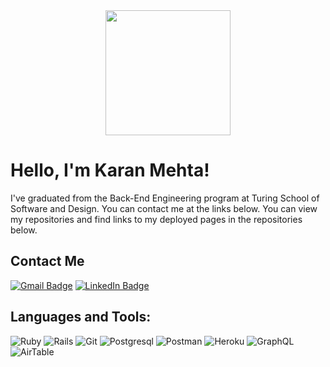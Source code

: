 <div id="header" align="center">
  <img src="https://media.giphy.com/media/U4FkC2VqpeNRHjTDQ5/giphy-downsized.gif" width="200"/>
</div>

# Hello, I'm Karan Mehta!

I've graduated from the Back-End Engineering program at Turing School of Software and Design. You can contact me at the links below. You can view my repositories and find links to my deployed pages in the repositories below.

## Contact Me
[![Gmail Badge](https://img.shields.io/badge/Gmail-D14836?style=for-the-badge&logo=gmail&logoColor=white)](mailto:karanm645@gmail.com)
[![LinkedIn Badge](https://img.shields.io/badge/LinkedIn-0077B5?style=for-the-badge&logo=linkedin&logoColor=white)](https://www.linkedin.com/in/karan-mehta-2b706093/)

## Languages and Tools:

![Ruby](https://img.shields.io/badge/Ruby-CC342D?style=for-the-badge&logo=ruby&logoColor=white) ![Rails](https://img.shields.io/badge/Ruby_on_Rails-CC0000?style=for-the-badge&logo=ruby-on-rails&logoColor=white) ![Git](https://img.shields.io/badge/GIT-E44C30?style=for-the-badge&logo=git&logoColor=white) ![Postgresql](https://img.shields.io/badge/PostgreSQL-316192?style=for-the-badge&logo=postgresql&logoColor=white) ![Postman](https://img.shields.io/badge/Postman-FF6C37?style=for-the-badge&logo=Postman&logoColor=white) ![Heroku](https://img.shields.io/badge/Heroku-430098?style=for-the-badge&logo=heroku&logoColor=white) ![GraphQL](https://img.shields.io/badge/GraphQl-E10098?style=for-the-badge&logo=graphql&logoColor=white) ![AirTable](https://img.shields.io/badge/Airtable-18BFFF?style=for-the-badge&logo=Airtable&logoColor=white)


